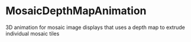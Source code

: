 # MosaicDepthMapAnimation
3D animation for mosaic image displays that uses a depth map to extrude individual mosaic tiles

